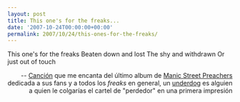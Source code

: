 ```yaml
---
layout: post
title: This one's for the freaks...
date: '2007-10-24T00:00:00+00:00'
permalink: 2007/10/24/this-ones-for-the-freaks/
---
```

<p class="chorus">This one's for the freaks
Beaten down and lost
The shy and withdrawn
Or just out of touch</p><p align="right">-- <a href="http://www.youtube.com/watch?v=tpKDLA54_88">Canción</a> que me encanta del último album de <a href="http://www.manicstreetpreachers.com">Manic Street Preachers</a> dedicada a sus fans y a todos los <em>freaks</em> en general, un <a href="http://en.wikipedia.org/wiki/Underdog_(competition)" >underdog</a> es alguien a quien le colgarías el cartel de "perdedor" en una primera impresión</p>
